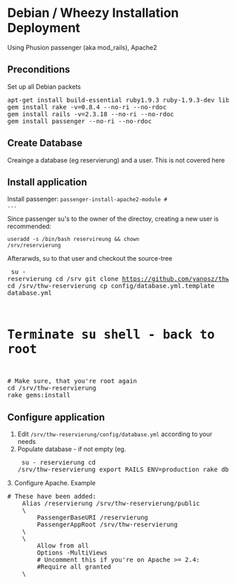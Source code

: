 Debian / Wheezy Installation Deployment
==============================================
Using Phusion passenger (aka mod_rails), Apache2

Preconditions
-----------------------------
Set up all Debian packets

<pre>apt-get install build-essential ruby1.9.3 ruby-1.9.3-dev libmysqlclient-dev mysql-server git apache2
gem install rake -v=0.8.4 --no-ri --no-rdoc
gem install rails -v=2.3.18 --no-ri --no-rdoc
gem install passenger --no-ri --no-rdoc</pre>

Create Database
-----------------------------
Creainge a database (eg reservierung) and a user. This is not covered here

Install application
-----------------------------
Install passenger: <code>passenger-install-apache2-module # ...</code>

Since passenger su's to the owner of the directoy, creating a new user is recommended:

<code>useradd -s /bin/bash reservireung && chown /srv/reservierung</code>

Afterarwds, su to that user and checkout the source-tree<pre>
su - reservierung
cd /srv
git clone https://github.com/yanosz/thw-reservierung.git
cd /srv/thw-reservierung
cp config/database.yml.template database.yml
# Terminate su shell - back to root
</pre>

<pre>
# Make sure, that you're root again
cd /srv/thw-reservierung
rake gems:install
</pre>

Configure application
-----------------------------
1. Edit <code>/srv/thw-reservierung/config/database.yml</code> according to your needs
2. Populate database - if not empty (eg. <pre>
su - reservierung
cd /srv/thw-reservierung
export RAILS_ENV=production
rake db:migrate
</pre>
3. Configure Apache. Example<pre>
# These have been added:
    Alias /reservierung /srv/thw-reservierung/public
    \<Location /reservierung>
        PassengerBaseURI /reservierung
        PassengerAppRoot /srv/thw-reservierung
    \</Location>
    \<Directory /srv/thw-reservierung>
        Allow from all
        Options -MultiViews
        # Uncomment this if you're on Apache >= 2.4:
        #Require all granted
    \</Directory>
</pre>
